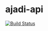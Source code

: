 # ajadi-api

[![Build Status](https://travis-ci.com/dustyjay/ajadi-api.svg?token=bPkogDg9PxprKyx1PP92&branch=main)](https://travis-ci.com/dustyjay/ajadi-api)
